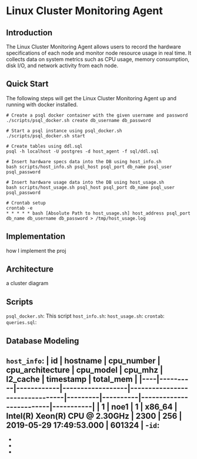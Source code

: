 # Linux Cluster Monitoring Agent
## Introduction
The Linux Cluster Monitoring Agent allows users to record the hardware specifications of each node and monitor node resource usage in real time. It collects data on system metrics such as CPU usage, memory consumption, disk I/O, and network activity from each node. 
## Quick Start
The following steps will get the Linux Cluster Monitoring Agent up and running with docker installed.
```
# Create a psql docker container with the given username and password
./scripts/psql_docker.sh create db_username db_password

# Start a psql instance using psql_docker.sh
./scripts/psql_docker.sh start

# Create tables using ddl.sql
psql -h localhost -U postgres -d host_agent -f sql/ddl.sql

# Insert hardware specs data into the DB using host_info.sh
bash scripts/host_info.sh psql_host psql_port db_name psql_user psql_password

# Insert hardware usage data into the DB using host_usage.sh
bash scripts/host_usage.sh psql_host psql_port db_name psql_user psql_password

# Crontab setup
crontab -e
* * * * * bash [Absolute Path to host_usage.sh] host_address psql_port db_name db_username db_password > /tmp/host_usage.log
```
## Implementation
how I implement the proj
## Architecture
a cluster diagram
## Scripts
`psql_docker.sh`: This script 
`host_info.sh`:
`host_usage.sh`:
`crontab`:
`queries.sql`:
## Database Modeling
`host_info`:
| id | hostname | cpu_number | cpu_architecture |             cpu_model          | cpu_mhz | l2_cache |        timestamp        | total_mem |
|----|----------|------------|------------------|--------------------------------|---------|----------|-------------------------|-----------|
| 1  |   noe1   |      1     |      x86_64      | Intel(R) Xeon(R) CPU @ 2.30GHz |   2300  |    256   | 2019-05-29 17:49:53.000 |   601324  |
-`id`:
-
-
-
-


